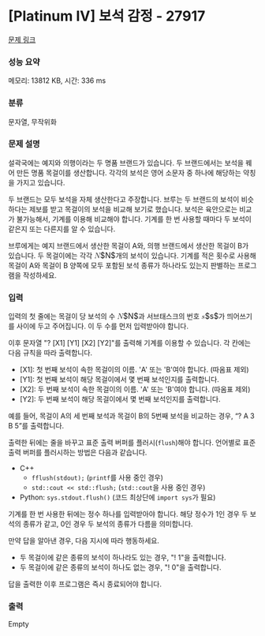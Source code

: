 # [Platinum IV] 보석 감정 - 27917 

[문제 링크](https://www.acmicpc.net/problem/27917) 

### 성능 요약

메모리: 13812 KB, 시간: 336 ms

### 분류

문자열, 무작위화

### 문제 설명

<p>설곽국에는 예지와 의행이라는 두 명품 브랜드가 있습니다. 두 브랜드에서는 보석을 꿰어 만든 명품 목걸이를 생산합니다. 각각의 보석은 영어 소문자 중 하나에 해당하는 약칭을 가지고 있습니다.</p>

<p>두 브랜드는 모두 보석을 자체 생산한다고 주장합니다. 브루는 두 브랜드의 보석이 비슷하다는 제보를 받고 목걸이의 보석을 비교해 보기로 했습니다. 보석은 육안으로는 비교가 불가능해서, 기계를 이용해 비교해야 합니다. 기계를 한 번 사용할 때마다 두 보석이 같은지 또는 다른지를 알 수 있습니다.</p>

<p>브루에게는 예지 브랜드에서 생산한 목걸이 A와, 의행 브랜드에서 생산한 목걸이 B가 있습니다. 두 목걸이에는 각각 <mjx-container class="MathJax" jax="CHTML" style="font-size: 109%; position: relative;"><mjx-math class="MJX-TEX" aria-hidden="true"><mjx-mi class="mjx-i"><mjx-c class="mjx-c1D441 TEX-I"></mjx-c></mjx-mi></mjx-math><mjx-assistive-mml unselectable="on" display="inline"><math xmlns="http://www.w3.org/1998/Math/MathML"><mi>N</mi></math></mjx-assistive-mml><span aria-hidden="true" class="no-mathjax mjx-copytext">$N$</span></mjx-container>개의 보석이 있습니다. 기계를 적은 횟수로 사용해 목걸이 A와 목걸이 B 양쪽에 모두 포함된 보석 종류가 하나라도 있는지 판별하는 프로그램을 작성하세요.</p>

### 입력 

 <p>입력의 첫 줄에는 목걸이 당 보석의 수 <mjx-container class="MathJax" jax="CHTML" style="font-size: 109%; position: relative;"><mjx-math class="MJX-TEX" aria-hidden="true"><mjx-mi class="mjx-i"><mjx-c class="mjx-c1D441 TEX-I"></mjx-c></mjx-mi></mjx-math><mjx-assistive-mml unselectable="on" display="inline"><math xmlns="http://www.w3.org/1998/Math/MathML"><mi>N</mi></math></mjx-assistive-mml><span aria-hidden="true" class="no-mathjax mjx-copytext">$N$</span></mjx-container>과 서브태스크의 번호 <mjx-container class="MathJax" jax="CHTML" style="font-size: 109%; position: relative;"><mjx-math class="MJX-TEX" aria-hidden="true"><mjx-mi class="mjx-i"><mjx-c class="mjx-c1D460 TEX-I"></mjx-c></mjx-mi></mjx-math><mjx-assistive-mml unselectable="on" display="inline"><math xmlns="http://www.w3.org/1998/Math/MathML"><mi>s</mi></math></mjx-assistive-mml><span aria-hidden="true" class="no-mathjax mjx-copytext">$s$</span></mjx-container>가 띄어쓰기를 사이에 두고 주어집니다. 이 두 수를 먼저 입력받아야 합니다.</p>

<p>이후 문자열 "? [X1] [Y1] [X2] [Y2]"를 출력해 기계를 이용할 수 있습니다. 각 칸에는 다음 규칙을 따라 출력합니다.</p>

<ul>
	<li>[X1]: 첫 번째 보석이 속한 목걸이의 이름. 'A' 또는 'B'여야 합니다. (따옴표 제외)</li>
	<li>[Y1]: 첫 번째 보석이 해당 목걸이에서 몇 번째 보석인지를 출력합니다.</li>
	<li>[X2]: 두 번째 보석이 속한 목걸이의 이름. 'A' 또는 'B'여야 합니다. (따옴표 제외)</li>
	<li>[Y2]: 두 번째 보석이 해당 목걸이에서 몇 번째 보석인지를 출력합니다.</li>
</ul>

<p>예를 들어, 목걸이 A의 세 번째 보석과 목걸이 B의 5번째 보석을 비교하는 경우, “? A 3 B 5”를 출력합니다.</p>

<p>출력한 뒤에는 줄을 바꾸고 표준 출력 버퍼를 플러시(<code>flush</code>)해야 합니다. 언어별로 표준 출력 버퍼를 플러시하는 방법은 다음과 같습니다.</p>

<ul>
	<li>C++
	<ul>
		<li><code>fflush(stdout);</code> (<code>printf</code>를 사용 중인 경우)</li>
		<li><code>std::cout << std::flush;</code> (<code>std::cout</code>을 사용 중인 경우)</li>
	</ul>
	</li>
	<li>Python: <code>sys.stdout.flush()</code> (코드 최상단에 <code>import sys</code>가 필요)</li>
</ul>

<p>기계를 한 번 사용한 뒤에는 정수 하나를 입력받아야 합니다. 해당 정수가 1인 경우 두 보석의 종류가 같고, 0인 경우 두 보석의 종류가 다름을 의미합니다.</p>

<p>만약 답을 알아낸 경우, 다음 지시에 따라 행동하세요.</p>

<ul>
	<li>두 목걸이에 같은 종류의 보석이 하나라도 있는 경우, "! 1"을 출력합니다.</li>
	<li>두 목걸이에 같은 종류의 보석이 하나도 없는 경우, "! 0"을 출력합니다.</li>
</ul>

<p>답을 출력한 이후 프로그램은 즉시 종료되어야 합니다.</p>

### 출력 

 Empty

